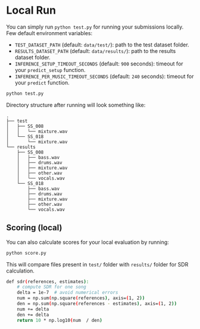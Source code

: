 
# Local Run

You can simply run `python test.py` for running your submissions locally.
Few default environment variables:
- `TEST_DATASET_PATH` (default: `data/test/`): path to the test dataset folder.
- `RESULTS_DATASET_PATH` (default: `data/results/`): path to the results dataset folder.
- `INFERENCE_SETUP_TIMEOUT_SECONDS` (default: `900` seconds): timeout for your `predict_setup` function.
- `INFERENCE_PER_MUSIC_TIMEOUT_SECONDS` (default: `240` seconds): timeout for your `predict` function.

```bash
python test.py
```

Directory structure after running will look something like:

```
.
├── test
│   ├── SS_008
│   │   └── mixture.wav
│   └── SS_018
│       └── mixture.wav
└── results
    ├── SS_008
    │   ├── bass.wav
    │   ├── drums.wav
    │   ├── mixture.wav
    │   ├── other.wav
    │   └── vocals.wav
    └── SS_018
        ├── bass.wav
        ├── drums.wav
        ├── mixture.wav
        ├── other.wav
        └── vocals.wav
```

## Scoring (local)

You can also calculate scores for your local evaluation by running:

```bash
python score.py
```

This will compare files present in `test/` folder with `results/` folder for SDR calculation.

```bash
def sdr(references, estimates):
    # compute SDR for one song
    delta = 1e-7  # avoid numerical errors
    num = np.sum(np.square(references), axis=(1, 2))
    den = np.sum(np.square(references - estimates), axis=(1, 2))
    num += delta
    den += delta
    return 10 * np.log10(num  / den)
```
